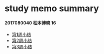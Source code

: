 # study memo summary

#### 2017080040 松本博晓 16

- [第1周小结](E:\清华\大四下\大数据与机械智能\github\BDMI-2021S\Memos\Study-Memo/Study-Memo/16_Day1.md)
- [第2周小结](E:\清华\大四下\大数据与机械智能\github\BDMI-2021S\Memos\Study-Memo/Study-Memo/16_Day2.md)
- [第3周小结](E:\清华\大四下\大数据与机械智能\github\BDMI-2021S\Memos\Study-Memo/Study-Memo/16_Day3.md)

